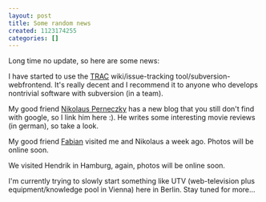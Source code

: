 ```yaml
---
layout: post
title: Some random news
created: 1123174255
categories: []
---
```

<p>Long time no update, so here are some news:</p><p>I have started to use the <a title="TRAC issue tracking tool" target="_self" href="http://www.edgewall.com/trac/">TRAC</a> wiki/issue-tracking tool/subversion-webfrontend. It's really decent and I recommend it to anyone who develops nontrivial software with subversion (in a team). </p><p>My good friend <a title="Blog of nikolaus perneczky" target="_self" href="http://kinolaus.lefant.net">Nikolaus Perneczky</a> has a new blog that you still don't find with google, so I link him here :). He writes some interesting movie reviews (in german), so take a look.</p><p>My good friend <a title="Fabians homepage" target="_self" href="http://www.lefant.net">Fabian</a> visited me and Nikolaus a week ago. Photos will be online soon.<br /> </p><p>We visited Hendrik in Hamburg, again, photos will be online soon.</p><p>I'm currently trying to slowly start something like UTV (web-television plus equipment/knowledge pool in Vienna) here in Berlin. Stay tuned for more...</p><p>&nbsp;</p>
